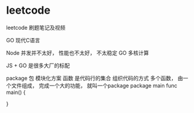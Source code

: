 # leetcode
leetcode 刷题笔记及视频

GO 现代C语言 

Node 并发并不太好， 性能也不太好， 不太稳定
GO 多核计算 

JS + GO 是很多大厂的标配

package 包 模块化方案
  函数 是代码行的集合 组织代码的方式
  多个函数， 由一个文件组成， 完成一个大的功能， 就叫一个package
  package main
  func main() {

  }


